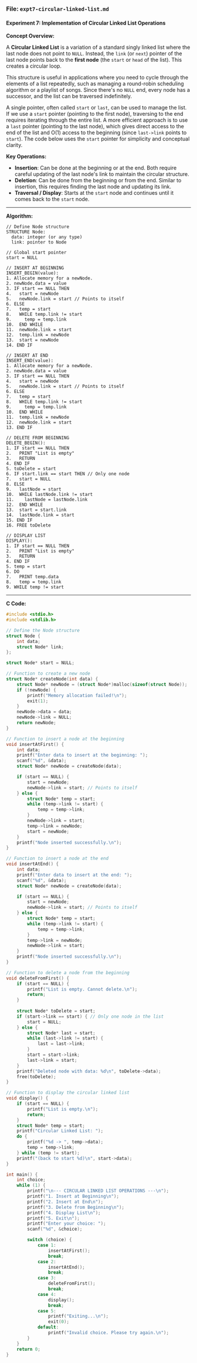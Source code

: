 ### **File: `expt7-circular-linked-list.md`**

#### **Experiment 7: Implementation of Circular Linked List Operations**

**Concept Overview:**

A **Circular Linked List** is a variation of a standard singly linked list where the last node does not point to `NULL`. Instead, the `link` (or `next`) pointer of the last node points back to the **first node** (the `start` or `head` of the list). This creates a circular loop.

This structure is useful in applications where you need to cycle through the elements of a list repeatedly, such as managing a round-robin scheduling algorithm or a playlist of songs. Since there's no `NULL` end, every node has a successor, and the list can be traversed indefinitely.

A single pointer, often called `start` or `last`, can be used to manage the list. If we use a `start` pointer (pointing to the first node), traversing to the end requires iterating through the entire list. A more efficient approach is to use a `last` pointer (pointing to the last node), which gives direct access to the end of the list and O(1) access to the beginning (since `last->link` points to `start`). The code below uses the `start` pointer for simplicity and conceptual clarity.

**Key Operations:**
*   **Insertion**: Can be done at the beginning or at the end. Both require careful updating of the last node's link to maintain the circular structure.
*   **Deletion**: Can be done from the beginning or from the end. Similar to insertion, this requires finding the last node and updating its link.
*   **Traversal / Display**: Starts at the `start` node and continues until it comes back to the `start` node.

---

**Algorithm:**

```
// Define Node structure
STRUCTURE Node:
  data: integer (or any type)
  link: pointer to Node

// Global start pointer
start = NULL

// INSERT AT BEGINNING
INSERT_BEGIN(value):
1. Allocate memory for a newNode.
2. newNode.data = value
3. IF start == NULL THEN
4.   start = newNode
5.   newNode.link = start // Points to itself
6. ELSE
7.   temp = start
8.   WHILE temp.link != start
9.     temp = temp.link
10.  END WHILE
11.  newNode.link = start
12.  temp.link = newNode
13.  start = newNode
14. END IF

// INSERT AT END
INSERT_END(value):
1. Allocate memory for a newNode.
2. newNode.data = value
3. IF start == NULL THEN
4.   start = newNode
5.   newNode.link = start // Points to itself
6. ELSE
7.   temp = start
8.   WHILE temp.link != start
9.     temp = temp.link
10.  END WHILE
11.  temp.link = newNode
12.  newNode.link = start
13. END IF

// DELETE FROM BEGINNING
DELETE_BEGIN():
1. IF start == NULL THEN
2.   PRINT "List is empty"
3.   RETURN
4. END IF
5. toDelete = start
6. IF start.link == start THEN // Only one node
7.   start = NULL
8. ELSE
9.   lastNode = start
10.  WHILE lastNode.link != start
11.    lastNode = lastNode.link
12.  END WHILE
13.  start = start.link
14.  lastNode.link = start
15. END IF
16. FREE toDelete

// DISPLAY LIST
DISPLAY():
1. IF start == NULL THEN
2.   PRINT "List is empty"
3.   RETURN
4. END IF
5. temp = start
6. DO
7.   PRINT temp.data
8.   temp = temp.link
9. WHILE temp != start
```

---

**C Code:**

```c
#include <stdio.h>
#include <stdlib.h>

// Define the Node structure
struct Node {
    int data;
    struct Node* link;
};

struct Node* start = NULL;

// Function to create a new node
struct Node* createNode(int data) {
    struct Node* newNode = (struct Node*)malloc(sizeof(struct Node));
    if (!newNode) {
        printf("Memory allocation failed!\n");
        exit(1);
    }
    newNode->data = data;
    newNode->link = NULL;
    return newNode;
}

// Function to insert a node at the beginning
void insertAtFirst() {
    int data;
    printf("Enter data to insert at the beginning: ");
    scanf("%d", &data);
    struct Node* newNode = createNode(data);

    if (start == NULL) {
        start = newNode;
        newNode->link = start; // Points to itself
    } else {
        struct Node* temp = start;
        while (temp->link != start) {
            temp = temp->link;
        }
        newNode->link = start;
        temp->link = newNode;
        start = newNode;
    }
    printf("Node inserted successfully.\n");
}

// Function to insert a node at the end
void insertAtEnd() {
    int data;
    printf("Enter data to insert at the end: ");
    scanf("%d", &data);
    struct Node* newNode = createNode(data);

    if (start == NULL) {
        start = newNode;
        newNode->link = start; // Points to itself
    } else {
        struct Node* temp = start;
        while (temp->link != start) {
            temp = temp->link;
        }
        temp->link = newNode;
        newNode->link = start;
    }
    printf("Node inserted successfully.\n");
}

// Function to delete a node from the beginning
void deleteFromFirst() {
    if (start == NULL) {
        printf("List is empty. Cannot delete.\n");
        return;
    }
    
    struct Node* toDelete = start;
    if (start->link == start) { // Only one node in the list
        start = NULL;
    } else {
        struct Node* last = start;
        while (last->link != start) {
            last = last->link;
        }
        start = start->link;
        last->link = start;
    }
    printf("Deleted node with data: %d\n", toDelete->data);
    free(toDelete);
}

// Function to display the circular linked list
void display() {
    if (start == NULL) {
        printf("List is empty.\n");
        return;
    }
    struct Node* temp = start;
    printf("Circular Linked List: ");
    do {
        printf("%d -> ", temp->data);
        temp = temp->link;
    } while (temp != start);
    printf("(back to start %d)\n", start->data);
}

int main() {
    int choice;
    while (1) {
        printf("\n--- CIRCULAR LINKED LIST OPERATIONS ---\n");
        printf("1. Insert at Beginning\n");
        printf("2. Insert at End\n");
        printf("3. Delete from Beginning\n");
        printf("4. Display List\n");
        printf("5. Exit\n");
        printf("Enter your choice: ");
        scanf("%d", &choice);

        switch (choice) {
            case 1:
                insertAtFirst();
                break;
            case 2:
                insertAtEnd();
                break;
            case 3:
                deleteFromFirst();
                break;
            case 4:
                display();
                break;
            case 5:
                printf("Exiting...\n");
                exit(0);
            default:
                printf("Invalid choice. Please try again.\n");
        }
    }
    return 0;
}
```
